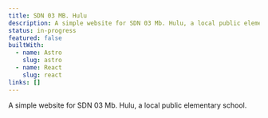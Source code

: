 ```yaml
---
title: SDN 03 MB. Hulu
description: A simple website for SDN 03 Mb. Hulu, a local public elementary school.
status: in-progress
featured: false
builtWith:
  - name: Astro
    slug: astro
  - name: React
    slug: react
links: []
---
```

A simple website for SDN 03 Mb. Hulu, a local public elementary school.
